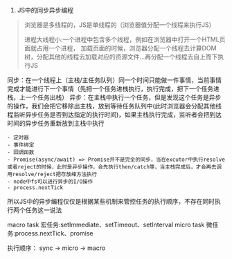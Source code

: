 1. JS中的同步异步编程
> 浏览器是多线程的，JS是单线程的（浏览器值分配一个线程来执行JS）
>
> 进程大线程小:一个进程中包含多个线程，例如在浏览器中打开一个HTML页面就占用一个进程，
> 加载页面的时候，浏览器分配一个线程去计算DOM树，分配其他的线程去加载对应的资源文件...再分配一个线程去自上而下执行JS

  同步：在一个线程上（主栈/主任务队列）同一个时间只能做一件事情，当前事情完成才能进行下一个事情（先把一个任务进栈执行，执行完成，把下一个任务进栈，上一个任务出栈）
  异步：在主栈中执行一个任务，但是发现这个任务是异步的操作，我们会把它移除出主栈，放到等待任务队列中(此时浏览器会分配其他线程监听异步任务是否到达指定的执行时间)，如果主栈执行完成，监听者会把到达时间的异步任务重新放到主栈中执行

    - 定时器
    - 事件绑定
    - 回调函数    
    - Promise(async/await) => Promise并不是完全的同步，当在excutor中执行resolve或者reject的时候，此时是异步操作，会先执行then/catch等，当主栈完成后，才会再去调用resolve/reject把存放峰方法执行
    - node中fs可以进行异步的I/O操作
    - process.nextTick

  所以JS中的异步编程仅仅是根据某些机制来管控任务的执行顺序，不存在同时执行两个任务这一说法

  macro task 宏任务:setImmediate、setTimeout、setInterval
  micro task 微任务:process.nextTick、promise

  执行顺序：
    sync -> micro -> macro
    
  